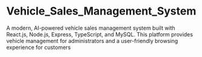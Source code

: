 # Vehicle_Sales_Management_System
A modern, AI-powered vehicle sales management system built with React.js, Node.js, Express, TypeScript, and MySQL. This platform provides vehicle management for administrators and a user-friendly browsing experience for customers
